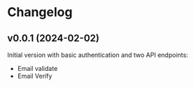 # Changelog

## v0.0.1 (2024-02-02)

Initial version with basic authentication and two API endpoints:

- Email validate
- Email Verify
